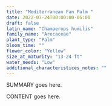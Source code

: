 ```yaml
---
title: "Mediterranean Fan Palm "
date: 2022-07-24T00:00:00-05:00
draft: false
latin_name: "Chamaerops humilis"
family_name: "Arecaceae"
plant_type: "Palm"
bloom_time: ""
flower_color: "Yellow"
size_at_maturity: "13-24 ft"
water_needs: "Low"
additional_characteristices_notes: ""
---
```


SUMMARY goes here.

<!--more-->

CONTENT goes here.